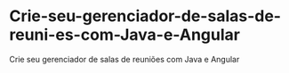 # Crie-seu-gerenciador-de-salas-de-reuni-es-com-Java-e-Angular
Crie seu gerenciador de salas de reuniões com Java e Angular
